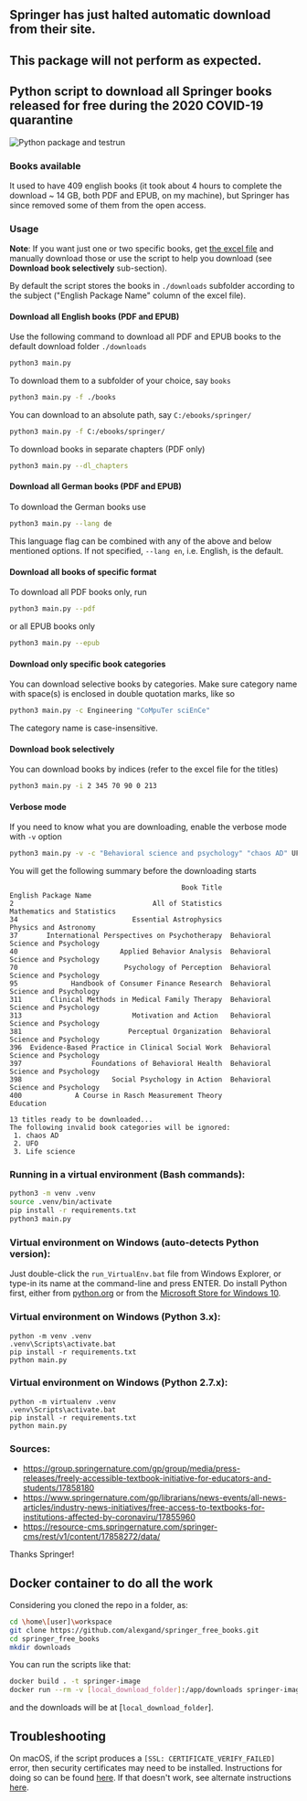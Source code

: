 ## Springer has just halted automatic download from their site. 
## This package will not perform as expected. 


## Python script to download all Springer books released for free during the 2020 COVID-19 quarantine
![Python package and testrun](https://github.com/alexgand/springer_free_books/workflows/Python%20package%20and%20testrun/badge.svg)
### Books available
It used to have 409 english books (it took about 4 hours to complete the download ~ 14 GB, both PDF and EPUB, on my machine), but Springer has since removed some of them from the open access.

### Usage
**Note**: If you want just one or two specific books, get [the excel file](https://resource-cms.springernature.com/springer-cms/rest/v1/content/17858272/data/) and manually download those or use the script to help you download (see **Download book selectively** sub-section).

By default the script stores the books in `./downloads` subfolder according to the subject ("English Package Name" column of the excel file).

#### Download all English books (PDF and EPUB)
Use the following command to download all PDF and EPUB books to the default download folder `./downloads`
```bash
python3 main.py
```
To download them to a subfolder of your choice, say `books`
```bash
python3 main.py -f ./books
```
You can download to an absolute path, say `C:/ebooks/springer/`
```bash
python3 main.py -f C:/ebooks/springer/
```

To download books in separate chapters (PDF only) 
```bash
python3 main.py --dl_chapters
```

#### Download all German books (PDF and EPUB)
To download the German books use
```bash
python3 main.py --lang de
```
This language flag can be combined with any of the above and below mentioned options. If not specified, `--lang en`, i.e. English, is
the default.

#### Download all books of specific format
To download all PDF books only, run
```bash
python3 main.py --pdf
```
or all EPUB books only
```bash
python3 main.py --epub
```

#### Download only specific book categories
You can download selective books by categories. Make sure category name with space(s) is enclosed in double quotation marks,  like so
```bash
python3 main.py -c Engineering "CoMpuTer sciEnCe"
```
The category name is case-insensitive.

#### Download book selectively
You can download books by indices (refer to the excel file for the titles)
```bash
python3 main.py -i 2 345 70 90 0 213
```

#### Verbose mode
If you need to know what you are downloading, enable the verbose mode with `-v` option
```bash
python3 main.py -v -c "Behavioral science and psychology" "chaos AD" UFO "Life science" -i 2 34 400
```
You will get the following summary before the downloading starts
```
                                          Book Title               English Package Name
2                                  All of Statistics         Mathematics and Statistics
34                            Essential Astrophysics              Physics and Astronomy
37       International Perspectives on Psychotherapy  Behavioral Science and Psychology
40                         Applied Behavior Analysis  Behavioral Science and Psychology
70                          Psychology of Perception  Behavioral Science and Psychology
95             Handbook of Consumer Finance Research  Behavioral Science and Psychology
311       Clinical Methods in Medical Family Therapy  Behavioral Science and Psychology
313                           Motivation and Action   Behavioral Science and Psychology
381                          Perceptual Organization  Behavioral Science and Psychology
396  Evidence-Based Practice in Clinical Social Work  Behavioral Science and Psychology
397                 Foundations of Behavioral Health  Behavioral Science and Psychology
398                      Social Psychology in Action  Behavioral Science and Psychology
400             A Course in Rasch Measurement Theory                          Education

13 titles ready to be downloaded...
The following invalid book categories will be ignored:
 1. chaos AD
 2. UFO
 3. Life science
```

### Running in a virtual environment (Bash commands):
```bash
python3 -m venv .venv
source .venv/bin/activate
pip install -r requirements.txt
python3 main.py
```

### Virtual environment on Windows (auto-detects Python version):
Just double-click the `run_VirtualEnv.bat` file from Windows Explorer, or type-in its name at the command-line and press ENTER.
Do install Python first, either from [python.org](https://www.python.org/downloads/)
or from the [Microsoft Store for Windows 10](https://www.microsoft.com/en-us/search?q=python).

### Virtual environment on Windows (Python 3.x):
```winbatch
python -m venv .venv
.venv\Scripts\activate.bat
pip install -r requirements.txt
python main.py
```

### Virtual environment on Windows (Python 2.7.x):
```winbatch
python -m virtualenv .venv
.venv\Scripts\activate.bat
pip install -r requirements.txt
python main.py
```

### Sources:
* https://group.springernature.com/gp/group/media/press-releases/freely-accessible-textbook-initiative-for-educators-and-students/17858180
* https://www.springernature.com/gp/librarians/news-events/all-news-articles/industry-news-initiatives/free-access-to-textbooks-for-institutions-affected-by-coronaviru/17855960
* https://resource-cms.springernature.com/springer-cms/rest/v1/content/17858272/data/

Thanks Springer!

## Docker container to do all the work

Considering you cloned the repo in a folder, as:
```bash
cd \home\[user]\workspace
git clone https://github.com/alexgand/springer_free_books.git
cd springer_free_books
mkdir downloads
```

You can run the scripts like that:
```bash
docker build . -t springer-image
docker run --rm -v [local_download_folder]:/app/downloads springer-image
```
and the downloads will be at [`local_download_folder`].

## Troubleshooting
On macOS, if the script produces a `[SSL: CERTIFICATE_VERIFY_FAILED]` error, then security certificates may need to be installed. Instructions for doing so can be found [here](https://stackoverflow.com/questions/50236117/scraping-ssl-certificate-verify-failed-error-for-http-en-wikipedia-org). If that doesn't work, see alternate instructions [here](https://stackoverflow.com/questions/44649449/brew-installation-of-python-3-6-1-ssl-certificate-verify-failed-certificate/44649450#44649450).
